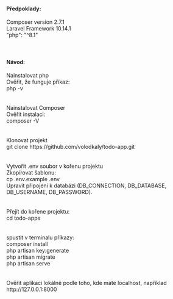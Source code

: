 <h4>Předpoklady:</h4>
Composer version 2.7.1 <br>
Laravel Framework 10.14.1<br>
"php": "^8.1"<br>
<br><br>
<h4>Návod:</h4>
Nainstalovat php<br>
Ověřit, že funguje příkaz:<br>
php -v<br>
<br><br>
Nainstalovat Composer<br>
Ověřit instalaci:<br>
composer -V<br>
<br><br>
Klonovat projekt<br>
git clone https://github.com/volodkaly/todo-app.git<br>
<br><br>
Vytvořit .env soubor v kořenu projektu<br>
Zkopírovat šablonu:<br>
cp .env.example .env<br>
Upravit připojení k databázi (DB_CONNECTION, DB_DATABASE, DB_USERNAME, DB_PASSWORD).<br>
<br><br>
Přejít do kořene projektu:<br>
cd todo-apps<br>
<br><br>
spustit v terminalu příkazy:<br>
composer install<br>
php artisan key:generate<br>
php artisan migrate<br>
php artisan serve<br>
<br><br>
Ověřit aplikaci lokálně podle toho, kde máte localhost, například<br>
http://127.0.0.1:8000<br>
